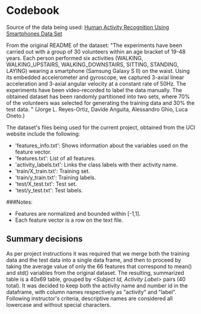 # Codebook

Source of the data being used: [Human Activity Recognition Using Smartphones Data Set](http://archive.ics.uci.edu/ml/datasets/Human+Activity+Recognition+Using+Smartphones)

From the original README of the dataset:
"The experiments have been carried out with a group of 30 volunteers within an age bracket of 19-48 years.
Each person performed six activities (WALKING, WALKING_UPSTAIRS, WALKING_DOWNSTAIRS, SITTING, STANDING, LAYING)
wearing a smartphone (Samsung Galaxy S II) on the waist. Using its embedded accelerometer and gyroscope, 
we captured 3-axial linear acceleration and 3-axial angular velocity at a constant rate of 50Hz. The experiments
have been video-recorded to label the data manually. The obtained dataset has been randomly partitioned into two 
sets, where 70% of the volunteers was selected for generating the training data and 30% the test data. "
(Jorge L. Reyes-Ortiz, Davide Anguita, Alessandro Ghio, Luca Oneto.)

The dataset's files being used for the current project, obtained from the UCI website include the following:
- 'features_info.txt': Shows information about the variables used on the feature vector.
- 'features.txt': List of all features.
- 'activity_labels.txt': Links the class labels with their activity name.
- 'train/X_train.txt': Training set.
- 'train/y_train.txt': Training labels.
- 'test/X_test.txt': Test set.
- 'test/y_test.txt': Test labels.

###Notes: 
- Features are normalized and bounded within [-1,1].
- Each feature vector is a row on the text file.

## Summary decisions
As per project instructions it was required that we merge both the training data and the test data into a single data frame, 
and then to proceed by taking the average value of only the 66 features that correspond to mean() and std() variables from the
original dataset. 
The resulting, summarized table is a 40x69 table, grouped by *<Subject Id, Activity Label>* pairs (40 total).
It was decided to keep both the activity name and number id in the dataframe, with column names respectively as "activity" and "label". 
Following instructor's criteria, descriptive names are considered all lowercase and without special characters.
